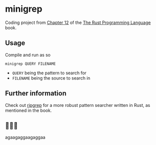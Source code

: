 # minigrep

Coding project from [Chapter 12](https://doc.rust-lang.org/book/ch12-00-an-io-project.html) of the [The Rust Programming Language](https://doc.rust-lang.org/book/) book.

## Usage
Compile and run as so

```console
minigrep QUERY FILENAME
```

- `QUERY` being the pattern to search for
- `FILENAME` being the source to search in

## Further information
Check out [ripgrep](https://github.com/BurntSushi/ripgrep) for a more robust pattern searcher written in Rust, as mentioned in the book. 

## 💸🦀💸
agaagaggaagaggaa
